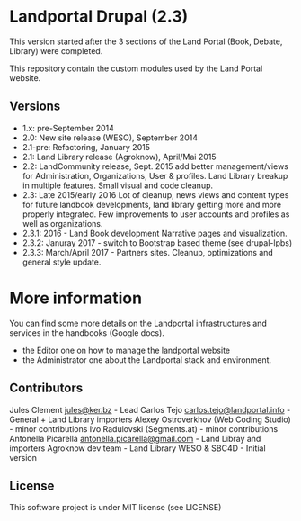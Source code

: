 # Landportal Drupal (2.3)

This version started after the 3 sections of the Land Portal (Book,
Debate, Library) were completed.

This repository contain the custom modules used by the Land Portal website.

## Versions

- 1.x: pre-September 2014
- 2.0: New site release (WESO), September 2014
- 2.1-pre: Refactoring, January 2015
- 2.1: Land Library release (Agroknow), April/Mai 2015
- 2.2: LandCommunity release, Sept. 2015
    add better management/views for Administration, Organizations,
    User & profiles. Land Library breakup in multiple features.
    Small visual and code cleanup.
- 2.3: Late 2015/early 2016
    Lot of cleanup, news views and content types for future landbook
    developments, land library getting more and more properly
    integrated.
    Few improvements to user accounts and profiles as well as organizations.
- 2.3.1: 2016 - Land Book development
    Narrative pages and visualization.
- 2.3.2: Januray 2017 - switch to Bootstrap based theme (see drupal-lpbs)
- 2.3.3: March/April 2017 - Partners sites. Cleanup, optimizations and
  general style update.

# More information

You can find some more details on the Landportal infrastructures and
services in the handbooks (Google docs).
 - the Editor one on how to manage the landportal website
 - the Administrator one about the Landportal stack and environment.

## Contributors

Jules Clement <jules@ker.bz> - Lead
Carlos Tejo <carlos.tejo@landportal.info> - General + Land Library importers
Alexey Ostroverkhov (Web Coding Studio) - minor contributions
Ivo Radulovski (Segments.at) - minor contributions
Antonella Picarella <antonella.picarella@gmail.com> - Land Libray and importers
Agroknow dev team - Land Library
WESO & SBC4D - Initial version

## License
This software project is under MIT license (see LICENSE)
